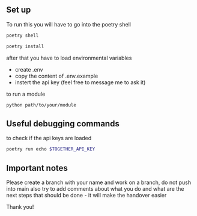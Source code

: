 ## Set up 

To run this you will have to go into the poetry shell 

```bash
poetry shell
```

```bash
poetry install
```

after that you have to load environmental variables 
- create .env
- copy the content of .env.example 
- instert the api key (feel free to message me to ask it)


to run a module 

```bash
python path/to/your/module
```

## Useful debugging commands 

to check if the api keys are loaded 

```bash
poetry run echo $TOGETHER_API_KEY
```

## Important notes

Please create a branch with your name and work on a branch, do not push into main
also try to add comments about what you do and what are the next steps that should be done - it will make the handover easier

Thank you!